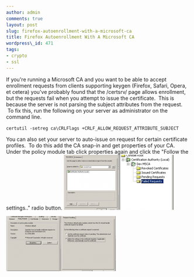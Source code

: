 ```yaml
---
author: admin
comments: true
layout: post
slug: firefox-autoenrollment-with-a-microsoft-ca
title: Firefox Autoenrollment With A Microsoft CA
wordpress\_id: 471
tags:
- crypto
- ssl
---
```


If you're running a Microsoft CA and you want to be able to accept enrollment requests from clients supporting keygen (Firefox, Safari, Opera, et cetera) you've probably found that the /certsrv/ page allows enrollment, but the requests fail when you attempt to issue the certificate.  This is because the server is not parsing the subject attributes from the request.  To fix this, run the following on your server as administrator on the command line.

```
certutil -setreg ca\CRLFlags +CRLF_ALLOW_REQUEST_ATTRIBUTE_SUBJECT
```

You can also set your server to auto-issue on request for certain certificate profiles.  To do this add the CA snap-in and get properties of your CA.  Under the policy module tab click properties again and click the "Follow the settings.." radio button.
[![add-snapin](/assets/media/2009/03/add-snapin-150x150.png)](/assets/media/2009/03/add-snapin.png)[![mmc](/assets/media/2009/04/mmc-150x150.png)](/assets/media/2009/04/mmc.png)

[](/assets/media/2009/04/mmc.png)[![properties](/assets/media/2009/03/properties-150x150.png)](/assets/media/2009/03/properties.png)[![requesthandling](/assets/media/2009/03/requesthandling-150x150.png)](/assets/media/2009/03/requesthandling.png)
